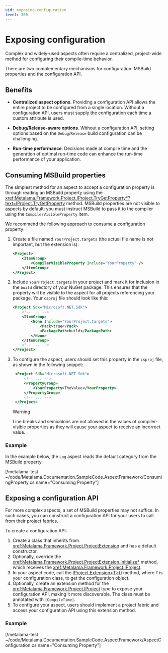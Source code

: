 ```yaml
---
uid: exposing-configuration
level: 300
---
```

# Exposing configuration

Complex and widely-used aspects often require a centralized, project-wide method for configuring their compile-time behavior.

There are two complementary mechanisms for configuration: MSBuild properties and the configuration API.

## Benefits

* **Centralized aspect options**. Providing a configuration API allows the entire project to be configured from a single location. Without a configuration API, users must supply the configuration each time a custom attribute is used.

* **Debug/Release-aware options**. Without a configuration API, setting options based on the `Debug`/`Release` build configuration can be challenging.

* **Run-time performance**. Decisions made at compile time and the generation of optimal run-time code can enhance the run-time performance of your application.

## Consuming MSBuild properties

The simplest method for an aspect to accept a configuration property is through reading an MSBuild property using the <xref:Metalama.Framework.Project.IProject.TryGetProperty*?text=IProject.TryGetProperty> method. MSBuild properties are not visible to aspects by default: you must instruct MSBuild to pass it to the compiler using the `CompilerVisibleProperty` item.

We recommend the following approach to consume a configuration property:

1. Create a file named `YourProject.targets` (the actual file name is not important, but the extension is):

    ```xml
    <Project>
        <ItemGroup>
            <CompilerVisibleProperty Include="YourProperty" />
        </ItemGroup>
    </Project>
    ```

2. Include `YourProject.targets` in your project and mark it for inclusion in the `build` directory of your NuGet package. This ensures that the property will be visible to the aspect for all projects referencing your package. Your `csproj` file should look like this:

    ```xml
    <Project Sdk="Microsoft.NET.Sdk">
        <!-- ... -->
        <ItemGroup>
            <None Include="YourProject.targets">
                <Pack>true</Pack>
                <PackagePath>build</PackagePath>
            </None>
        </ItemGroup>
        <!-- ... -->
    </Project>
    ```

3. To configure the aspect, users should set this property in the `csproj` file, as shown in the following snippet:

   ```xml
    <Project Sdk="Microsoft.NET.Sdk">
        <!-- ... -->
        <PropertyGroup>
            <YourProperty>TheValue</YourProperty>
        </PropertyGroup>
        <!-- ... -->
    </Project>
    ```

     > [!WARNING]
     > Line breaks and semicolons are not allowed in the values of compiler-visible properties as they will cause your aspect to receive an incorrect value.

### Example

In the example below, the `Log` aspect reads the default category from the MSBuild property.

[!metalama-test ~/code/Metalama.Documentation.SampleCode.AspectFramework/ConsumingProperty.cs name="Consuming Property"]

## Exposing a configuration API

For more complex aspects, a set of MSBuild properties may not suffice. In such cases, you can construct a configuration API for your users to call from their project fabrics.

To create a configuration API:

1. Create a class that inherits from <xref:Metalama.Framework.Project.ProjectExtension> and has a default constructor.
2. Optionally, override the <xref:Metalama.Framework.Project.ProjectExtension.Initialize*> method, which receives the <xref:Metalama.Framework.Project.IProject>.
3. In your aspect code, call the [IProject.Extension\<T>()](xref:Metalama.Framework.Project.IProject.Extension*) method, where `T` is your configuration class, to get the configuration object.
4. Optionally, create an extension method for the <xref:Metalama.Framework.Project.IProject> type to expose your configuration API, making it more discoverable. The class must be annotated with `[CompileTime]`.
5. To configure your aspect, users should implement a project fabric and access your configuration API using this extension method.

### Example

[!metalama-test ~/code/Metalama.Documentation.SampleCode.AspectFramework/AspectConfiguration.cs name="Consuming Property"]


